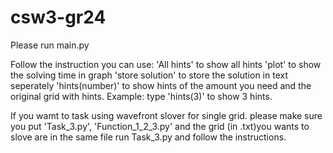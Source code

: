 # csw3-gr24

Please run main.py

Follow the instruction you can use:
   'All hints' to show all hints
   'plot' to show the solving time in graph
   'store solution' to store the solution in text seperately
   'hints(number)' to show hints of the amount you need and the original grid with hints. Example: type 'hints(3)' to show 3 hints. 
  
  
If you wamt to task using wavefront slover for single grid.
   please make sure you put 'Task_3.py', 'Function_1_2_3.py' and the grid (in .txt)you wants to slove are in the same file
   run Task_3.py and follow the instructions.
